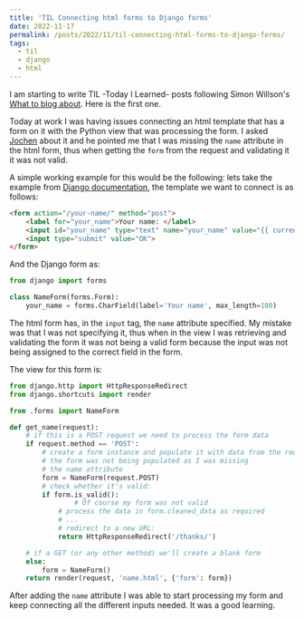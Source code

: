 ```yaml
---
title: 'TIL Connecting html forms to Django forms'
date: 2022-11-17
permalink: /posts/2022/11/til-connecting-html-forms-to-django-forms/
tags:
  - til
  - django
  - html
---
```


I am starting to write TIL -Today I Learned- posts following Simon Willson's [What to blog about](https://simonwillison.net/2022/Nov/6/what-to-blog-about/). Here is the first one.

Today at work I was having issues connecting an html template that has a form on it with the Python view that was processing the form. I asked [Jochen](https://wersdoerfer.de/blogs/ephes_blog/) about it and he pointed me that I was missing the `name` attribute in the html form, thus when getting the `form` from the request and validating it it was not valid.

A simple working example for this would be the following: lets take the example from [Django documentation](https://docs.djangoproject.com/en/4.1/topics/forms/), the template we want to connect is as follows:

```html
<form action="/your-name/" method="post">
    <label for="your_name">Your name: </label>
    <input id="your_name" type="text" name="your_name" value="{{ current_name }}">
    <input type="submit" value="OK">
</form>
```

And the Django form as:

```python
from django import forms

class NameForm(forms.Form):
    your_name = forms.CharField(label='Your name', max_length=100)
```

The html form has, in the `input` tag, the `name` attribute specified. My mistake was that I was not specifying it, thus when in the view I was retrieving and validating the form it was not being a valid form because the input was not being assigned to the correct field in the form.

The view for this form is:

```python
from django.http import HttpResponseRedirect
from django.shortcuts import render

from .forms import NameForm

def get_name(request):
    # if this is a POST request we need to process the form data
    if request.method == 'POST':
        # create a form instance and populate it with data from the request:
        # the form was not being populated as I was missing
        # the name attribute
        form = NameForm(request.POST)
        # check whether it's valid:
        if form.is_valid():
		        # Of course my form was not valid
            # process the data in form.cleaned_data as required
            # ...
            # redirect to a new URL:
            return HttpResponseRedirect('/thanks/')

    # if a GET (or any other method) we'll create a blank form
    else:
        form = NameForm()
    return render(request, 'name.html', {'form': form})
```

After adding the `name` attribute I was able to start processing my form and keep connecting all the different inputs needed. It was a good learning.